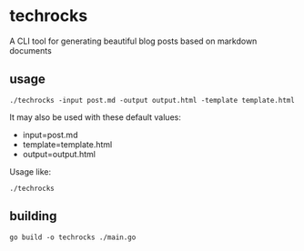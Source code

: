 # techrocks

A CLI tool for generating beautiful blog posts based on markdown documents

## usage

```
./techrocks -input post.md -output output.html -template template.html
```

It may also be used with these default values:

-   input=post.md
-   template=template.html
-   output=output.html

Usage like:

```
./techrocks
```

## building

```
go build -o techrocks ./main.go
```
